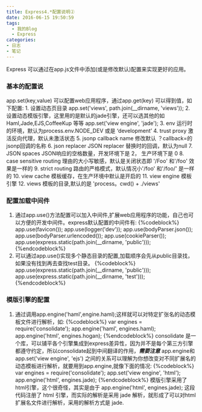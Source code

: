 ```yaml
---
title: Express4.*配置说明②
date: 2016-06-15 19:50:59
tags:
  - 我的Blog
  - Express
categories:
- 日志
- 笔记
---
```


Express 可以通过在app.js文件中添加(或是修改默认)配置来实现更好的应用。

### 基本的配置说
  app.set(key,value) 可以配置web应用程序，通过app.get(key) 可以得到值，如下配置:
    1. 设置动态页目录
      app.set('views', path.join(__dirname, 'views'));
    2. 设置动态模版引擎，这里用的是默认的jade引擎，还可以选其他的如 Haml,Jade,EJS,CoffeeKup 等等
      app.set('view engine', 'jade');
    3. env 运行时的环境，默认为process.env.NODE_DEV 或是 ‘development’
    4. trust proxy 激活反向代理，默认未激活状态
    5. jsonp callback name 修改默认 ？callback=的jsonp回调的名称
    6. json replacer JSON replacer 替换时的回调，默认为null
    7. JSON spaces JSON响应的空格数量，开发环境下是 2， 生产环境下是 0
    8. case sensitive routing 理由的大小写敏感，默认是关闭状态即 '/Foo' 和'/foo' 效果是一样的
    9. strict routing 路由的严格模式，默认情况小'/foo' 和'/foo/' 是一样的
    10. view cache 模板缓存，在生产环境中默认是开启的
    11. view engine 模板引擎
    12. views 模板的目录,默认的是 'process。cwd() + ./views'

### 配置加载中间件
  1. 通过app.use()方法配置可以加入中间件,扩展web应用程序的功能，自己也可以方便的开发中间件。express默认配置的中间件有:
  {%codeblock%}
    app.use(favicon());
    app.use(logger('dev'));
    app.use(bodyParser.json());
    app.use(bodyParser.urlencoded());
    app.use(cookieParser());
    app.use(express.static(path.join(__dirname, 'public')));
  {%endcodeblock%}
  2. 可以通过app.use()实现多个静态目录的配置,加载顺序会先从public目录找，如果没有找到再去查找test目录。
  {%codeblock%}
    app.use(express.static(path.join(__dirname, 'public')));
    app.use(express.static(path.join(__dirname, 'test')));
  {%endcodeblock%}

### 模版引擎的配置
  1. 通过调用app.engine('haml',engine.haml);这样就可以对特定扩张名的动态模板文件进行解析，如:
  {%codeblock%}
    var engines = require('consolidate');
    app.engine('haml', engines.haml);
    app.engine('html', engines.hogan);
  {%endcodeblock%}
  consolidate 是一个库，可以铺平各个引擎集成到express差异性，因为并不是每个第三方引擎都遵守约定，所以consolidate起到中间翻译的作用，***需要注意*** app.engine和app.set('view engine', 'ejs') 之间的关系可以理解为你想改变对不同扩展名的动态模板进行解析，就要用到app.engine,就像下面的情况:
  {%codeblock%}
    var engines = require('consolidate');
    app.set('view engine', 'html');
    app.engine('html', engines.jade);
  {%endcodeblock%}
  模版引擎采用了html引擎，这个很奇怪，其实是由于 app.engine('html', engines.jade); 这段代码注册了 html 引擎，而实际的解析是采用 jade 解析，就形成了可以对html扩展名文件进行解析，采用的解析方式是 jade.
